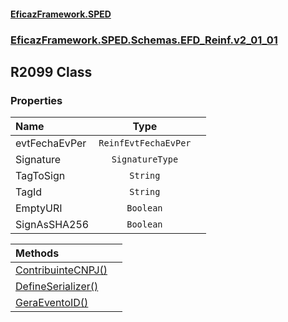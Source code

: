 #### [EficazFramework.SPED](EficazFrameworkSPED.md 'EficazFramework SPED')
### [EficazFramework.SPED.Schemas.EFD_Reinf.v2_01_01](EficazFramework.SPED.Schemas.EFD_Reinf.v2_01_01.md 'EficazFramework.SPED.Schemas.EFD_Reinf.v2_01_01')

## R2099 Class
### Properties

| Name | Type | |
| :--- | :---: | :--- |
| evtFechaEvPer | `ReinfEvtFechaEvPer` |  |
| Signature | `SignatureType` |  |
| TagToSign | `String` |  |
| TagId | `String` |  |
| EmptyURI | `Boolean` |  |
| SignAsSHA256 | `Boolean` |  |

| Methods | |
| :--- | :--- |
| [ContribuinteCNPJ()](EficazFramework.SPED.Schemas.EFD_Reinf.v2_01_01/R2099/ContribuinteCNPJ().md 'EficazFramework.SPED.Schemas.EFD_Reinf.v2_01_01.R2099.ContribuinteCNPJ()') | |
| [DefineSerializer()](EficazFramework.SPED.Schemas.EFD_Reinf.v2_01_01/R2099/DefineSerializer().md 'EficazFramework.SPED.Schemas.EFD_Reinf.v2_01_01.R2099.DefineSerializer()') | |
| [GeraEventoID()](EficazFramework.SPED.Schemas.EFD_Reinf.v2_01_01/R2099/GeraEventoID().md 'EficazFramework.SPED.Schemas.EFD_Reinf.v2_01_01.R2099.GeraEventoID()') | |
